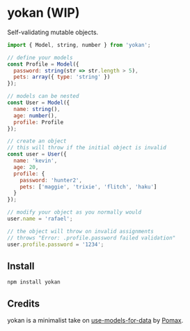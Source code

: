 # yokan (WIP)

Self-validating mutable objects.

```js
import { Model, string, number } from 'yokan';

// define your models
const Profile = Model({
  password: string(str => str.length > 5),
  pets: array({ type: 'string' })
});

// models can be nested
const User = Model({
  name: string(),
  age: number(),
  profile: Profile
});

// create an object
// this will throw if the initial object is invalid
const user = User({
  name: 'kevin',
  age: 20,
  profile: {
    password: 'hunter2',
    pets: ['maggie', 'trixie', 'flitch', 'haku']
  }
});

// modify your object as you normally would
user.name = 'rafael';

// the object will throw on invalid assignments
// throws "Error: .profile.password failed validation"
user.profile.password = '1234';
```

## Install

```shell
npm install yokan
```

## Credits

yokan is a minimalist take on [use-models-for-data](https://github.com/Pomax/use-models-for-data) by [Pomax](https://github.com/Pomax/).
